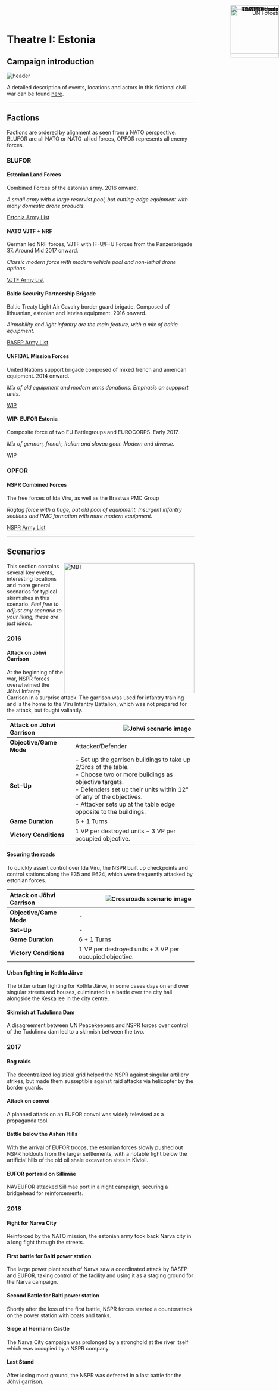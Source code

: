 # Theatre I: Estonia

## Campaign introduction

![header](/scenarios/ressources/estonia-map.excalidraw.png)

A detailed description of events, locations and actors in this fictional civil
war can be found [here](/scenarios/estonia/background-information-estonia.md).

***

## Factions

Factions are ordered by alignment as seen from a NATO perspective. BLUFOR are
all NATO or NATO-allied forces, OPFOR represents all enemy forces.

### BLUFOR

<p align=right style="right:0;top:0px; position:fixed;">
<img src="/factions/ressources/elf-logo.excalidraw.png" align="right" alt="Estonian Army" height=auto width=130></img>
</p>

#### Estonian Land Forces

Combined Forces of the estonian army. 2016 onward.

_A small army with a large reservist pool, but cutting-edge equipment with many
domestic drone products._

[Estonia Army List](/factions/Estonian%20Land%20Forces.md)

<p align=right style="right:0;top:0px;position:fixed;">
<img src="/scenarios/ressources/nrf-logo.excalidraw.png" align="right" alt="NATO Forces" height=auto width=130></img>
</p>

#### NATO VJTF + NRF

German led NRF forces, VJTF with IF-U/F-U Forces from the Panzerbrigade 37.
Around Mid 2017 onward.

_Classic modern force with modern vehicle pool and non-lethal drone options._

[VJTF Army List](/factions/German%20VJTF%20Panzergrenadier%20Division.md)

<p align=right style="right:0;top:0px;position:fixed;">
<img src="/factions/ressources/bsp-logo.excalidraw.png" align="right" alt="BASEP Brigade" height=auto width=130></img>
</p>

#### Baltic Security Partnership Brigade

Baltic Treaty Light Air Cavalry border guard brigade. Composed of lithuanian,
estonian and latvian equipment. 2016 onward.

_Airmobility and light infantry are the main feature, with a mix of baltic equipment._

[BASEP Army List](/factions/Baltic%20Security%20Partnership%20Brigade.md)

<p align=right style="right:0;top:10px;position:fixed;">
<img src="/scenarios/ressources/unfibal.excalidraw.png" align="right" alt="UN Forces" height=auto width=130></img>
</p>

#### UNFIBAL Mission Forces

United Nations support brigade composed of mixed french and american equipment.
2014 onward.

_Mix of old equipment and modern arms donations. Emphasis on suppport units._

[WIP](/factions/UNFIBAL%20Forces.md)

<p align=right style="right:0;top:0px;position:fixed;">
<img src="/scenarios/ressources/eufor-estonia.excalidraw.png" align="right" alt="EUFOR Estonia" height=auto width=130></img>
</p>

#### WIP: EUFOR Estonia

Composite force of two EU Battlegroups and EUROCORPS. Early 2017.

_Mix of german, french, italian and slovac gear. Modern and diverse._

[WIP](/factions/EUFOR%20Estonia%20Forces.md)

### OPFOR

<p align=right style="right:0;top:0px;position:fixed;">
<img src="/factions/ressources/nspr-rifle-contingent-logo.excalidraw.png" align="right" alt="NSPR Forces" height=auto width=130></img>
</p>

#### NSPR Combined Forces

The free forces of Ida Viru, as well as the Brastwa PMC Group

_Ragtag force with a huge, but old pool of equipment. Insurgent infantry sections
and PMC formation with more modern equipment._

[NSPR Army List](/factions/NSPR%20Volunteer%20Rifle%20Contingent.md)

***

## Scenarios

<img src="/factions/ressources/leopard-new.excalidraw.png" alt="MBT" align=right height=auto width=350></img>

This section contains several key events, interesting locations and
more general scenarios for typical skirmishes in this scenario.
*Feel free to adjust any scenario to your liking, these are just ideas.*

### 2016

#### Attack on Jõhvi Garrison

At the beginning of the war, NSPR forces overwhelmed the Jõhvi Infantry
Garrison in a surprise attack. The garrison was used for infantry training and
is the home to the Viru Infantry Battalion, which was not prepared for the attack,
but fought valiantly.

| **Attack on Jõhvi Garrison** | <img src="/scenarios/ressources/johvi-layout.excalidraw.png" align="right" alt="Johvi scenario image" height=auto width=auto></img> |
| :--- | :--- |
| **Objective/Game Mode** | Attacker/Defender |
| **Set-Up** | - Set up the garrison buildings to take up 2/3rds of the table. <br> - Choose two or more buildings as objective targets.<br> - Defenders set up their units within 12" of any of the objectives.<br> - Attacker sets up at the table edge opposite to the buildings. |
| **Game Duration** | 6 + 1 Turns |
| **Victory Conditions** | 1 VP per destroyed units + 3 VP per occupied objective. |

#### Securing the roads

To quickly assert control over Ida Viru, the NSPR built up checkpoints and control
stations along the E35 and E624, which were frequently attacked by estonian
forces.

| **Attack on Jõhvi Garrison** | <img src="/scenarios/ressources/roads-layout.excalidraw.png" align="right" alt="Crossroads scenario image" height=auto width=auto></img> |
| :--- | :--- |
| **Objective/Game Mode** | - |
| **Set-Up** | - |
| **Game Duration** | 6 + 1 Turns |
| **Victory Conditions** | 1 VP per destroyed units + 3 VP per occupied objective. |

#### Urban fighting in Kothla Järve

The bitter urban fighting for Kothla Järve, in some cases days on end over singular
streets and houses, culminated in a battle over the city hall alongside the Keskallee
in the city centre.

#### Skirmish at Tudulinna Dam

A disagreement between UN Peacekeepers and NSPR forces over control of the Tudulinna
dam led to a skirmish between the two.

### 2017

#### Bog raids

The decentralized logistical grid helped the NSPR against singular artillery strikes,
but made them susseptible against raid attacks via helicopter by the border guards.

#### Attack on convoi

A planned attack on an EUFOR convoi was widely televised as a propaganda tool.

#### Battle below the Ashen Hills

With the arrival of EUFOR troops, the estonian forces slowly pushed out NSPR holdouts
from the larger settlements, with a notable fight below the artificial hills of
the old oil shale excavation sites in Kivioli.

#### EUFOR port raid on Sillimäe

NAVEUFOR attacked Sillimäe port in a night campaign, securing a bridgehead
for reinforcements.

### 2018

#### Fight for Narva City

Reinforced by the NATO mission, the estonian army took back Narva city in a long
fight through the streets.

#### First battle for Balti power station

The large power plant south of Narva saw a coordinated attack by BASEP and
EUFOR, taking control of the facility and using it as a staging ground for the Narva
campaign.

#### Second Battle for Balti power station

Shortly after the loss of the first battle, NSPR forces started a counterattack on
the power station with boats and tanks.

#### Siege at Hermann Castle

The Narva City campaign was prolonged by a stronghold at the river itself
which was occupied by a NSPR company.

#### Last Stand

After losing most ground, the NSPR was defeated in a last battle for the Jõhvi garrison.
